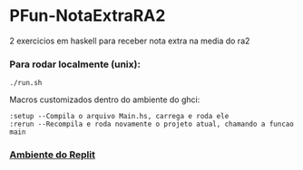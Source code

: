# PFun-NotaExtraRA2
2 exercicios em haskell para receber nota extra na media do ra2

### Para rodar localmente (unix):
```shell
./run.sh
```

Macros customizados dentro do ambiente do ghci:
```shell
:setup --Compila o arquivo Main.hs, carrega e roda ele
:rerun --Recompila e roda novamente o projeto atual, chamando a funcao main
```

### [Ambiente do Replit](https://replit.com/@Kovalskirgb/RA2#src/Main.hs)